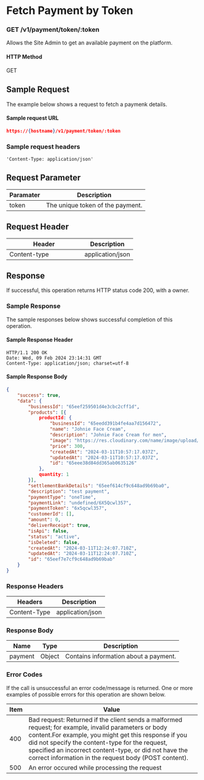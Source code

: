 # Fetch Payment by Token

### GET /v1/payment/token/:token <a href="#top" id="top"></a>

Allows the Site Admin to get an available payment on the platform.

#### HTTP Method <a href="#top" id="top"></a>

GET

## Sample Request <a href="#samplerequest" id="samplerequest"></a>

The example below shows a request to fetch a paymenk details.

#### **Sample request** URL <a href="#top" id="top"></a>

```json
https://{hostname}/v1/payment/token/:token
```

### **Sample request headers** <a href="#top" id="top"></a>

```
'Content-Type: application/json'
```

## Request Parameter <a href="#samplerequest" id="samplerequest"></a>

| Paramater | Description                      |
| --------- | -------------------------------- |
| token     | The unique token of the payment. |

## Request Header <a href="#samplerequest" id="samplerequest"></a>

<table><thead><tr><th width="182">Header</th><th>Description</th></tr></thead><tbody><tr><td>Content-type</td><td>application/json</td></tr></tbody></table>

## Response <a href="#samplerequest" id="samplerequest"></a>

If successful, this operation returns HTTP status code 200, with a owner.

### Sample Response <a href="#samplerequest" id="samplerequest"></a>

The sample responses below shows successful completion of this operation.

#### **Sample** Response Header <a href="#top" id="top"></a>

```
HTTP/1.1 200 OK
Date: Wed, 09 Feb 2024 23:14:31 GMT
Content-Type: application/json; charset=utf-8
```

#### **Sample** Response Body <a href="#top" id="top"></a>

```json
{
    "success": true,
    "data": {
        "businessId": "65eef259501d4e3cbc2cff1d",
        "products": [{
            productId: {
                "businessId": "65eedd391b4fe4aa7d156472",
                "name": "Johnie Face Cream",
                "description": "Johnie Face Cream for men",
                "image": "https://res.cloudinary.com/name/image/upload/v1710154636/business-product-development/ed8bf289-807e-465e-9942-d66e637fe8d1.jpg",
                "price": 300,
                "createdAt": "2024-03-11T10:57:17.037Z",
                "updatedAt": "2024-03-11T10:57:17.037Z",
                "id": "65eee38d84dd365ab0635126"
            },
            quantity: 1
        }],
        "settlementBankDetails": "65eef614cf9c648ad9b69ba0",
        "description": "test payment",
        "paymentType": "oneTime",
        "paymentLink": "undefined/6X5Qcwl357",
        "paymentToken": "6x5qcwl357",
        "customerId": [],
        "amount": 0,
        "deliverReceipt": true,
        "isApi": false,
        "status": "active",
        "isDeleted": false,
        "createdAt": "2024-03-11T12:24:07.710Z",
        "updatedAt": "2024-03-11T12:24:07.710Z",
        "id": "65eef7e7cf9c648ad9b69bab"
    }
}
```

### Response Headers <a href="#samplerequest" id="samplerequest"></a>

| Headers      | Description      |
| ------------ | ---------------- |
| Content-Type | application/json |

### Response Body <a href="#samplerequest" id="samplerequest"></a>

| Name    | Type   | Description                           |
| ------- | ------ | ------------------------------------- |
| payment | Object | Contains information about a payment. |

### Error Codes <a href="#samplerequest" id="samplerequest"></a>

If the call is unsuccessful an error code/message is returned. One or more examples of possible errors for this operation are shown below.

| Item | Value                                                                                                                                                                                                                                                                                                                             |
| ---- | --------------------------------------------------------------------------------------------------------------------------------------------------------------------------------------------------------------------------------------------------------------------------------------------------------------------------------- |
| 400  | Bad request: Returned if the client sends a malformed request; for example, invalid parameters or body content.For example, you might get this response if you did not specify the content-type for the request, specified an incorrect content-type, or did not have the correct information in the request body (POST content). |
| 500  | An error occured while processing the request                                                                                                                                                                                                                                                                                     |
